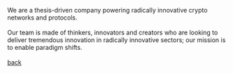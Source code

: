 We are a thesis-driven company powering radically innovative crypto networks and protocols.
<br/><br/>
Our team is made of thinkers, innovators and creators who are looking to deliver tremendous innovation in radically innovative sectors; our mission is to enable paradigm shifts.
<br>
<br>
<a class="link" href="https://astrascalla.com">back</a>

